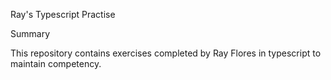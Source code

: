 Ray's Typescript Practise

Summary

This repository contains exercises completed by Ray Flores in typescript to maintain competency.
